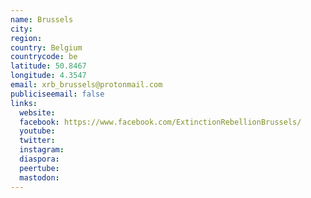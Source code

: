 ```yaml
---
name: Brussels
city:
region:
country: Belgium
countrycode: be
latitude: 50.8467
longitude: 4.3547
email: xrb_brussels@protonmail.com
publiciseemail: false
links:
  website:
  facebook: https://www.facebook.com/ExtinctionRebellionBrussels/
  youtube:
  twitter:
  instagram:
  diaspora:
  peertube:
  mastodon:
---
```

